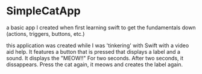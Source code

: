 # SimpleCatApp
a basic app I created when first learning swift to get the fundamentals down (actions, triggers, buttons, etc.)

this application was created while  I was 'tinkering' with Swift with a video aid help.
It features a button that is pressed that displays a label and a sound. It displays the "MEOW!!" For two seconds.
After two seconds, it dissappears. Press the cat again, it meows and creates the label again.

